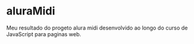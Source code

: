 # aluraMidi

Meu resultado do progeto alura midi desenvolvido ao longo do curso de JavaScript para paginas web.
